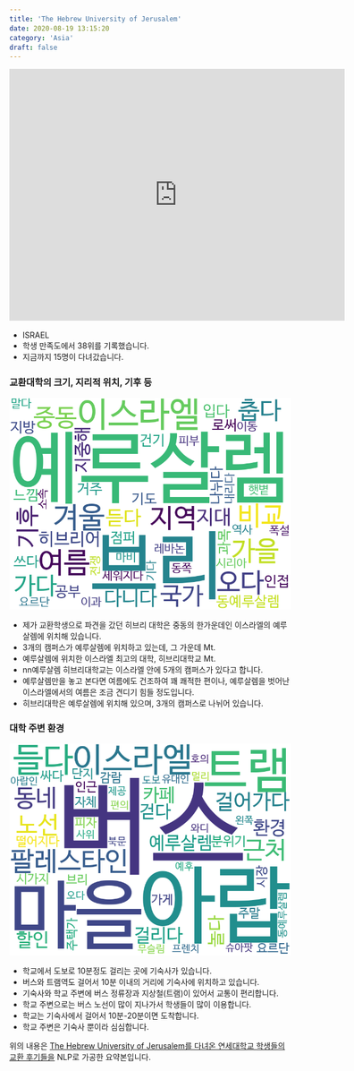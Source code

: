 ```yaml
---
title: 'The Hebrew University of Jerusalem'
date: 2020-08-19 13:15:20
category: 'Asia'
draft: false
---
```


<iframe
width="600"
height="450"
frameborder="0" style="border:0"
src="https://www.google.com/maps/embed/v1/place?key=AIzaSyC9e1AME-pVmWC4hBpFdu5S4dKzyepa3HQ&q=The+Hebrew+University+of+Jerusalem&center=31.797242600000004,35.24030689999999&zoom=14" allowfullscreen>
</iframe>


* ISRAEL
* 학생 만족도에서 38위를 기록했습니다.
* 지금까지 15명이 다녀갔습니다. 

### 교환대학의 크기, 지리적 위치, 기후 등

![gen_info-WordCloud](../univ_wordclouds_okt/gen_info/IL000001_gen_info_okt.png)

* 제가 교환학생으로 파견을 갔던 히브리 대학은 중동의 한가운데인 이스라엘의 예루살렘에 위치해 있습니다.
* 3개의 캠퍼스가 예루살렘에 위치하고 있는데, 그 가운데 Mt.
* 예루살렘에 위치한 이스라엘 최고의 대학, 히브리대학교 Mt.
* nn예루살렘 히브리대학교는 이스라엘 안에 5개의 캠퍼스가 있다고 합니다.
* 예루살렘만을 놓고 본다면 여름에도 건조하여 꽤 쾌적한 편이나, 예루살렘을 벗어난 이스라엘에서의 여름은 조금 견디기 힘들 정도입니다.
* 히브리대학은 예루살렘에 위치해 있으며, 3개의 캠퍼스로 나뉘어 있습니다.


### 대학 주변 환경

![env_info-WordCloud](../univ_wordclouds_okt/env_info/IL000001_env_info_okt.png)

* 학교에서 도보로 10분정도 걸리는 곳에 기숙사가 있습니다.
* 버스와 트램역도 걸어서 10분 이내의 거리에 기숙사에 위치하고 있습니다.
* 기숙사와 학교 주변에 버스 정류장과 지상철(트램)이 있어서 교통이 편리합니다.
* 학교 주변으로는 버스 노선이 많이 지나가서 학생들이 많이 이용합니다.
* 학교는 기숙사에서 걸어서 10분-20분이면 도착합니다.
* 학교 주변은 기숙사 뿐이라 심심합니다.


위의 내용은 [The Hebrew University of Jerusalem를 다녀온 연세대학교 학생들의 교환 후기들을](http://oia.yonsei.ac.kr/partner/expReport.asp?ucode=IL000001&bgbn=A) NLP로 가공한 요약본입니다. 

